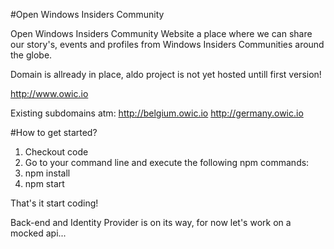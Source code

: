 #Open Windows Insiders Community

Open Windows Insiders Community Website a place where we can share our story's, events and profiles from Windows Insiders Communities around the globe.

Domain is allready in place, aldo project is not yet hosted untill first version!

http://www.owic.io

Existing subdomains atm:
http://belgium.owic.io
http://germany.owic.io

#How to get started?

1. Checkout code
2. Go to your command line and execute the following npm commands:
2. npm install
3. npm start

That's it start coding!

Back-end and Identity Provider is on its way, for now let's work on a mocked api...
